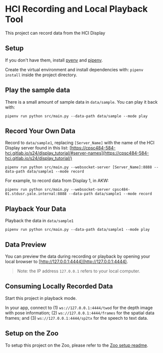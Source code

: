 # HCI Recording and Local Playback Tool

This project can record data from the HCI Display

## Setup

If you don't have them, install [pyenv](https://github.com/pyenv/pyenv#basic-github-checkout) and [pipenv](https://pypi.org/project/pipenv/).

Create the virtual environment and install dependencies with: `pipenv install` inside the project directory.

## Play the sample data

There is a small amount of sample data in `data/sample`. You can play it back with:

```
pipenv run python src/main.py --data-path data/sample --mode play
```

## Record Your Own Data

Record to `data/sample1`, replacing `[Server_Name]` with the name of the HCI Display server found in this list: [https://cpsc484-584-hci.gitlab.io/s24/display_tutorial/#server-names](https://cpsc484-584-hci.gitlab.io/s24/display_tutorial/)

```
pipenv run python src/main.py --websocket-server [Server_Name]:8888 --data-path data/sample1 --mode record
```

For example, to record data from Display 1, in AKW: 
```
pipenv run python src/main.py --websocket-server cpsc484-01.stdusr.yale.internal:8888 --data-path data/sample1 --mode record
```

## Playback Your Data

Playback the data in `data/sample1`

```
pipenv run python src/main.py --data-path data/sample1 --mode play
```

## Data Preview

You can preview the data during recording or playback by opening your local browser to [http://127.0.0.1:4444](http://127.0.0.1:4444).

> Note: the IP address `127.0.0.1` refers to your local computer.

## Consuming Locally Recorded Data

Start this project in playback mode.

In your app, connect to (1) `ws://127.0.0.1:4444/twod` for the depth image with pose information; (2) `ws://127.0.0.1:4444/frames` for the spatial data frames; and (3) `ws://127.0.0.1:4444/sp2tx` for the speech to text data.

## Setup on the Zoo

To setup this project on the Zoo, please refer to the [Zoo setup readme](./docs/zoo_setup.md).
